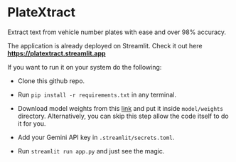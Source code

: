 # PlateXtract

Extract text from vehicle number plates with ease and over 98% accuracy.

The application is already deployed on Streamlit. Check it out here **https://platextract.streamlit.app**

If you want to run it on your system do the following:

- Clone this github repo.
  
- Run `pip install -r requirements.txt` in any terminal.
  
- Download model weights from this [link](https://drive.google.com/uc?id=1Qlcv7vcyWn9UsKsjqHat4V_CuVh5Lggs) and put it inside `model/weights` directory. Alternatively, you can skip this step allow the code itself to do it for you.
  
- Add your Gemini API key in `.streamlit/secrets.toml`.
  
- Run `streamlit run app.py` and just see the magic.
